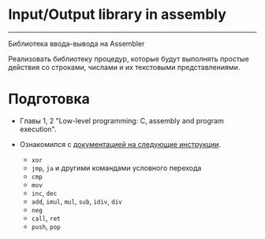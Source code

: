 # Input/Output library in assembly
---
Библиотека ввода-вывода на Assembler


Реализовать библиотеку процедур, которые будут выполнять простые действия со строками, числами и их текстовыми представлениями.

# Подготовка

* Главы 1, 2 "Low-level programming: C, assembly and program execution".

* Ознакомился с [документацией на следующие инструкции](https://gitlab.se.ifmo.ru/programming-languages/cse-programming-languages-fall-2021/main/-/blob/main/docs/intel-manual.pdf).

  - `xor`
  - `jmp`, `ja` и другими командами условного перехода
  - `cmp`
  - `mov`
  - `inc`, `dec`
  - `add`, `imul`, `mul`, `sub`, `idiv`, `div`
  - `neg`
  - `call`, `ret`
  - `push`, `pop`
